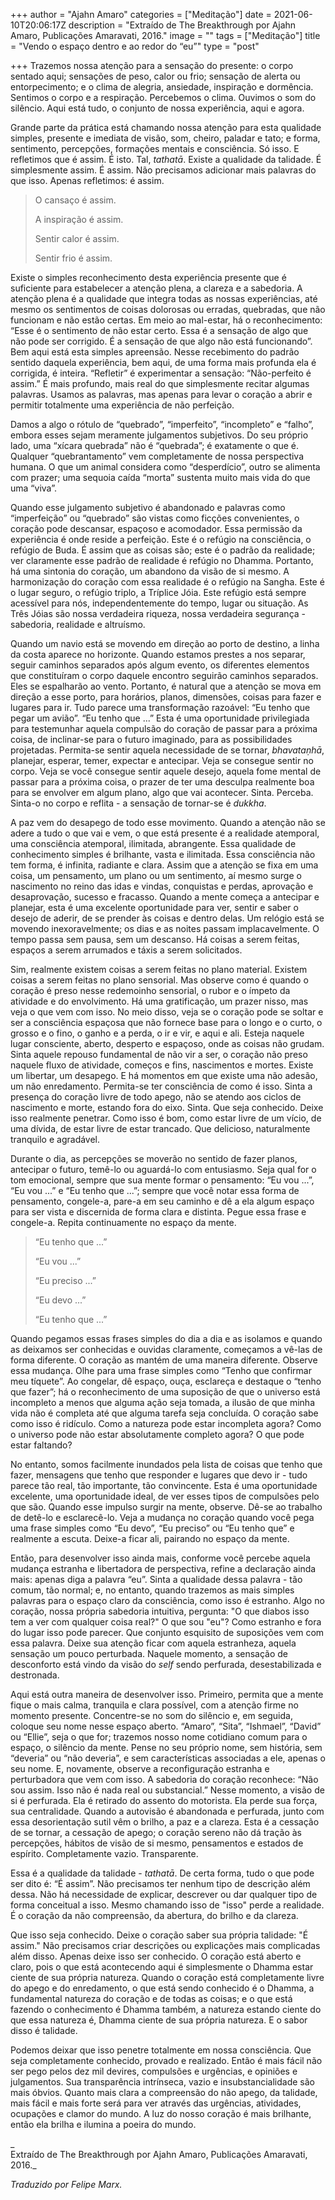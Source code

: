 +++
author = "Ajahn Amaro"
categories = ["Meditação"]
date = 2021-06-10T20:06:17Z
description = "Extraído de The Breakthrough por Ajahn Amaro, Publicações Amaravati, 2016."
image = ""
tags = ["Meditação"]
title = "Vendo o espaço dentro e ao redor do “eu”"
type = "post"

+++
Trazemos nossa atenção para a sensação do presente: o corpo sentado aqui; sensações de peso, calor ou frio; sensação de alerta ou entorpecimento; e o clima de alegria, ansiedade, inspiração e dormência. Sentimos o corpo e a respiração. Percebemos o clima. Ouvimos o som do silêncio. Aqui está tudo, o conjunto de nossa experiência, aqui e agora.

Grande parte da prática está chamando nossa atenção para esta qualidade simples, presente e imediata de visão, som, cheiro, paladar e tato; e forma, sentimento, percepções, formações mentais e consciência. Só isso. E refletimos que é assim. É isto. Tal, _tathatā_. Existe a qualidade da talidade. É simplesmente assim. É assim. Não precisamos adicionar mais palavras do que isso. Apenas refletimos: é assim.

> O cansaço é assim.
>
> A inspiração é assim.
>
> Sentir calor é assim.
>
> Sentir frio é assim.

Existe o simples reconhecimento desta experiência presente que é suficiente para estabelecer a atenção plena, a clareza e a sabedoria. A atenção plena é a qualidade que integra todas as nossas experiências, até mesmo os sentimentos de coisas dolorosas ou erradas, quebradas, que não funcionam e não estão certas. Em meio ao mal-estar, há o reconhecimento: “Esse é o sentimento de não estar certo. Essa é a sensação de algo que não pode ser corrigido. É a sensação de que algo não está funcionando”. Bem aqui está esta simples apreensão. Nesse recebimento do padrão sentido daquela experiência, bem aqui, de uma forma mais profunda ela é corrigida, é inteira. “Refletir” é experimentar a sensação: “Não-perfeito é assim.” É mais profundo, mais real do que simplesmente recitar algumas palavras. Usamos as palavras, mas apenas para levar o coração a abrir e permitir totalmente uma experiência de não perfeição.

Damos a algo o rótulo de “quebrado”, “imperfeito”, “incompleto” e “falho”, embora esses sejam meramente julgamentos subjetivos. Do seu próprio lado, uma “xícara quebrada” não é “quebrada”; é exatamente o que é. Qualquer “quebrantamento” vem completamente de nossa perspectiva humana. O que um animal considera como “desperdício”, outro se alimenta com prazer; uma sequoia caída “morta” sustenta muito mais vida do que uma “viva”.

Quando esse julgamento subjetivo é abandonado e palavras como “imperfeição” ou “quebrado” são vistas como ficções convenientes, o coração pode descansar, espaçoso e acomodador. Essa permissão da experiência é onde reside a perfeição. Este é o refúgio na consciência, o refúgio de Buda. É assim que as coisas são; este é o padrão da realidade; ver claramente esse padrão de realidade é refúgio no Dhamma. Portanto, há uma sintonia do coração, um abandono da visão de si mesmo. A harmonização do coração com essa realidade é o refúgio na Sangha. Este é o lugar seguro, o refúgio triplo, a Tríplice Jóia. Este refúgio está sempre acessível para nós, independentemente do tempo, lugar ou situação. As Três Jóias são nossa verdadeira riqueza, nossa verdadeira segurança - sabedoria, realidade e altruísmo.

Quando um navio está se movendo em direção ao porto de destino, a linha da costa aparece no horizonte. Quando estamos prestes a nos separar, seguir caminhos separados após algum evento, os diferentes elementos que constituíram o corpo daquele encontro seguirão caminhos separados. Eles se espalharão ao vento. Portanto, é natural que a atenção se mova em direção a esse porto, para horários, planos, dimensões, coisas para fazer e lugares para ir. Tudo parece uma transformação razoável: “Eu tenho que pegar um avião”. “Eu tenho que ...” Esta é uma oportunidade privilegiada para testemunhar aquela compulsão do coração de passar para a próxima coisa, de inclinar-se para o futuro imaginado, para as possibilidades projetadas. Permita-se sentir aquela necessidade de se tornar, _bhavataṇhā_, planejar, esperar, temer, expectar e antecipar. Veja se consegue sentir no corpo. Veja se você consegue sentir aquele desejo, aquela fome mental de passar para a próxima coisa, o prazer de ter uma desculpa realmente boa para se envolver em algum plano, algo que vai acontecer. Sinta. Perceba. Sinta-o no corpo e reflita - a sensação de tornar-se é _dukkha_.

A paz vem do desapego de todo esse movimento. Quando a atenção não se adere a tudo o que vai e vem, o que está presente é a realidade atemporal, uma consciência atemporal, ilimitada, abrangente. Essa qualidade de conhecimento simples é brilhante, vasta e ilimitada. Essa consciência não tem forma, é infinita, radiante e clara. Assim que a atenção se fixa em uma coisa, um pensamento, um plano ou um sentimento, aí mesmo surge o nascimento no reino das idas e vindas, conquistas e perdas, aprovação e desaprovação, sucesso e fracasso. Quando a mente começa a antecipar e planejar, esta é uma excelente oportunidade para ver, sentir e saber o desejo de aderir, de se prender às coisas e dentro delas. Um relógio está se movendo inexoravelmente; os dias e as noites passam implacavelmente. O tempo passa sem pausa, sem um descanso. Há coisas a serem feitas, espaços a serem arrumados e táxis a serem solicitados.

Sim, realmente existem coisas a serem feitas no plano material. Existem coisas a serem feitas no plano sensorial. Mas observe como é quando o coração é preso nesse redemoinho sensorial, o rubor e o ímpeto da atividade e do envolvimento. Há uma gratificação, um prazer nisso, mas veja o que vem com isso. No meio disso, veja se o coração pode se soltar e ser a consciência espaçosa que não fornece base para o longo e o curto, o grosso e o fino, o ganho e a perda, o ir e vir, e aqui e ali. Esteja naquele lugar consciente, aberto, desperto e espaçoso, onde as coisas não grudam. Sinta aquele repouso fundamental de não vir a ser, o coração não preso naquele fluxo de atividade, começos e fins, nascimentos e mortes. Existe um libertar, um desapego. E há momentos em que existe uma não adesão, um não enredamento. Permita-se ter consciência de como é isso. Sinta a presença do coração livre de todo apego, não se atendo aos ciclos de nascimento e morte, estando fora do eixo. Sinta. Que seja conhecido. Deixe isso realmente penetrar. Como isso é bom, como estar livre de um vício, de uma dívida, de estar livre de estar trancado. Que delicioso, naturalmente tranquilo e agradável.

Durante o dia, as percepções se moverão no sentido de fazer planos, antecipar o futuro, temê-lo ou aguardá-lo com entusiasmo. Seja qual for o tom emocional, sempre que sua mente formar o pensamento: “Eu vou ...”, “Eu vou ...” e “Eu tenho que ...”; sempre que você notar essa forma de pensamento, congele-a, pare-a em seu caminho e dê a ela algum espaço para ser vista e discernida de forma clara e distinta. Pegue essa frase e congele-a. Repita continuamente no espaço da mente.

> “Eu tenho que ...”
>
> “Eu vou ...”
>
> “Eu preciso ...”
>
> “Eu devo ...”
>
> “Eu tenho que ...”

Quando pegamos essas frases simples do dia a dia e as isolamos e quando as deixamos ser conhecidas e ouvidas claramente, começamos a vê-las de forma diferente. O coração as mantém de uma maneira diferente. Observe essa mudança. Olhe para uma frase simples como “Tenho que confirmar meu tíquete”. Ao congelar, dê espaço, ouça, esclareça e destaque o “tenho que fazer”; há o reconhecimento de uma suposição de que o universo está incompleto a menos que alguma ação seja tomada, a ilusão de que minha vida não é completa até que alguma tarefa seja concluída. O coração sabe como isso é ridículo. Como a natureza pode estar incompleta agora? Como o universo pode não estar absolutamente completo agora? O que pode estar faltando?

No entanto, somos facilmente inundados pela lista de coisas que tenho que fazer, mensagens que tenho que responder e lugares que devo ir - tudo parece tão real, tão importante, tão convincente. Esta é uma oportunidade excelente, uma oportunidade ideal, de ver esses tipos de compulsões pelo que são. Quando esse impulso surgir na mente, observe. Dê-se ao trabalho de detê-lo e esclarecê-lo. Veja a mudança no coração quando você pega uma frase simples como “Eu devo”, “Eu preciso” ou “Eu tenho que” e realmente a escuta. Deixe-a ficar ali, pairando no espaço da mente.

Então, para desenvolver isso ainda mais, conforme você percebe aquela mudança estranha e libertadora de perspectiva, refine a declaração ainda mais: apenas diga a palavra “eu”. Sinta a qualidade dessa palavra - tão comum, tão normal; e, no entanto, quando trazemos as mais simples palavras para o espaço claro da consciência, como isso é estranho. Algo no coração, nossa própria sabedoria intuitiva, pergunta: "O que diabos isso tem a ver com qualquer coisa real?" O que sou "eu"? Como estranho e fora do lugar isso pode parecer. Que conjunto esquisito de suposições vem com essa palavra. Deixe sua atenção ficar com aquela estranheza, aquela sensação um pouco perturbada. Naquele momento, a sensação de desconforto está vindo da visão do _self_ sendo perfurada, desestabilizada e destronada.

Aqui está outra maneira de desenvolver isso. Primeiro, permita que a mente fique o mais calma, tranquila e clara possível, com a atenção firme no momento presente. Concentre-se no som do silêncio e, em seguida, coloque seu nome nesse espaço aberto. “Amaro”, “Sita”, “Ishmael”, “David” ou “Ellie”, seja o que for; trazemos nosso nome cotidiano comum para o espaço, o silêncio da mente. Pense no seu próprio nome, sem história, sem “deveria” ou “não deveria”, e sem características associadas a ele, apenas o seu nome. E, novamente, observe a reconfiguração estranha e perturbadora que vem com isso. A sabedoria do coração reconhece: “Não sou assim. Isso não é nada real ou substancial.” Nesse momento, a visão de si é perfurada. Ela é retirado do assento do motorista. Ela perde sua força, sua centralidade. Quando a autovisão é abandonada e perfurada, junto com essa desorientação sutil vêm o brilho, a paz e a clareza. Esta é a cessação de se tornar, a cessação de apego; o coração sereno não dá tração às percepções, hábitos de visão de si mesmo, pensamentos e estados de espírito. Completamente vazio. Transparente.

Essa é a qualidade da talidade - _tathatā_. De certa forma, tudo o que pode ser dito é: “É assim”. Não precisamos ter nenhum tipo de descrição além dessa. Não há necessidade de explicar, descrever ou dar qualquer tipo de forma conceitual a isso. Mesmo chamando isso de "isso" perde a realidade. É o coração da não compreensão, da abertura, do brilho e da clareza.

Que isso seja conhecido. Deixe o coração saber sua própria talidade: "É assim." Não precisamos criar descrições ou explicações mais complicadas além disso. Apenas deixe isso ser conhecido. O coração está aberto e claro, pois o que está acontecendo aqui é simplesmente o Dhamma estar ciente de sua própria natureza. Quando o coração está completamente livre do apego e do enredamento, o que está sendo conhecido é o Dhamma, a fundamental natureza do coração e de todas as coisas; e o que está fazendo o conhecimento é Dhamma também, a natureza estando ciente do que essa natureza é, Dhamma ciente de sua própria natureza. E o sabor disso é talidade.

Podemos deixar que isso penetre totalmente em nossa consciência. Que seja completamente conhecido, provado e realizado. Então é mais fácil não ser pego pelos dez mil devires, compulsões e urgências, e opiniões e julgamentos. Sua transparência intrínseca, vazio e insubstancialidade são mais óbvios. Quanto mais clara a compreensão do não apego, da talidade, mais fácil e mais forte será para ver através das urgências, atividades, ocupações e clamor do mundo. A luz do nosso coração é mais brilhante, então ela brilha e ilumina a poeira do mundo.

_  
Extraído de The Breakthrough por Ajahn Amaro, Publicações Amaravati, 2016._

_Traduzido por Felipe Marx._